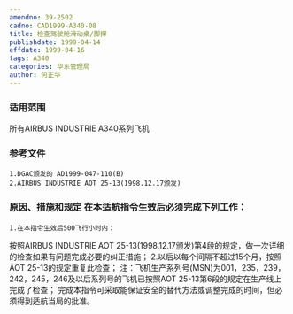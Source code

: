 ```yaml
---
amendno: 39-2502
cadno: CAD1999-A340-08
title: 检查驾驶舱滑动桌/脚撑
publishdate: 1999-04-14
effdate: 1999-04-16
tags: A340
categories: 华东管理局
author: 何正华
---
```


### 适用范围 
所有AIRBUS INDUSTRIE A340系列飞机

<!--more-->
### 参考文件
    1.DGAC颁发的 AD1999-047-110(B) 
    2.AIRBUS INDUSTRIE AOT 25-13(1998.12.17颁发) 

### 原因、措施和规定     在本适航指令生效后必须完成下列工作： 
    1.在本指令生效后500飞行小时内： 
按照AIRBUS INDUSTRIE AOT 25-13(1998.12.17颁发)第4段的规定，做一次详细的检查如果有问题完成必要的纠正措施；
    2.以后以每个间隔不超过15个月，按照AOT 25-13的规定重复此检查； 注：飞机生产系列号(MSN)为001，235，239，242，245，246及以后系列号的飞机已按照AOT 25-13第6段的规定在生产线上完成了检查；
    完成本指令可采取能保证安全的替代方法或调整完成的时间，但必须得到适航当局的批准。
